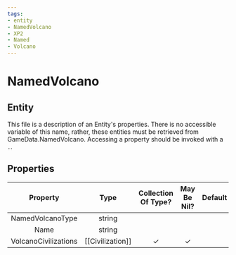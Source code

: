 ```yaml
---
tags:
- entity
- NamedVolcano
- XP2
- Named
- Volcano
---
```

# NamedVolcano
## Entity
This file is a description of an Entity's properties. There is no accessible variable of this name, rather, these entities must be retrieved from GameData.NamedVolcano. Accessing a property should be invoked with a `.`.
## Properties
|	Property	|	Type	|	Collection Of Type?	|	May Be Nil?	|	Default	|	References	|	Key	|	Notes	|
|	:-:	|	:-:	|	:-:	|	:-:	|	:-:	|	:-:	|	:-:	|	-:	|
|	NamedVolcanoType	|	string	|		|		|		|		|		|	|
|	Name	|	string	|		|		|		|		|		|	|
|	VolcanoCivilizations	|	[[Civilization]]	|	✓	|	✓	|		|		|		|	|
